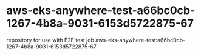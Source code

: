 # aws-eks-anywhere-test-a66bc0cb-1267-4b8a-9031-6153d5722875-67
repository for use with E2E test job aws-eks-anywhere-test:a66bc0cb-1267-4b8a-9031-6153d5722875-67
